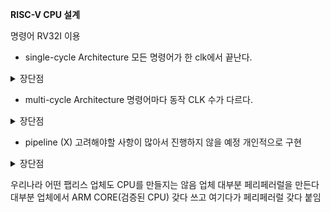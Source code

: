 **RISC-V CPU 설계**

명령어 RV32I 이용

- single-cycle Architecture
모든 명령어가 한 clk에서 끝난다.
<details>
    <summary> 장단점</summary>    
- 장점: 매우 simple
- 단점: 매우 느리다.
</details>


- multi-cycle Architecture
명령어마다 동작 CLK 수가 다르다.
<details>
    <summary> 장단점</summary>    
- 장점: single-cycle architecture 보다 조금 빠르다.
- 단점: single-cycle 보다 (조금) 복잡하다.
</details>

- pipeline (X) 
고려해야할 사항이 많아서 진행하지 않을 예정
개인적으로 구현
<details>
    <summary> 장단점</summary>    
- 장점: 매우 빠르다.
- 단점: 매우 복잡하다.
</details>

우리나라 어떤 팹리스 업체도 CPU를 만들지는 않음
업체 대부분 페리페러럴을 만든다
대부분 업체에서 ARM CORE(검증된 CPU) 갖다 쓰고 여기다가 페리페러럴 갖다 붙임

